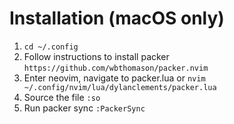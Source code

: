 # Installation (macOS only)

1. `cd ~/.config`
2. Follow instructions to install packer `https://github.com/wbthomason/packer.nvim`
3. Enter neovim, navigate to packer.lua or `nvim ~/.config/nvim/lua/dylanclements/packer.lua`
4. Source the file `:so`
5. Run packer sync `:PackerSync`
